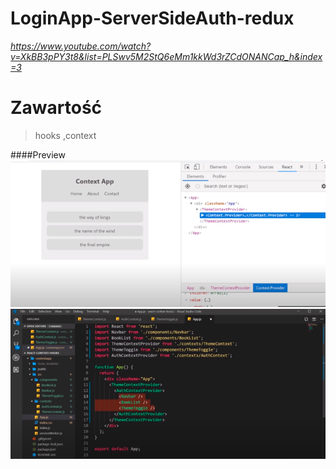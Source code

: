 # LoginApp-ServerSideAuth-redux

*https://www.youtube.com/watch?v=XkBB3pPY3t8&list=PLSwv5M2StQ6eMm1kkWd3rZCdONANCap_h&index=3*


# Zawartość
>hooks ,context

####Preview
![sass-js-coding-test screenshot](https://github.com/andrzejbajuk79/ToDo-Hooks-Context/blob/master/src/2020-05-18_12h24_15.png?raw=true)
![sass-js-coding-test screenshot](https://github.com/andrzejbajuk79/ToDo-Hooks-Context/blob/master/src/2020-05-18_12h25_45.png?raw=true)


